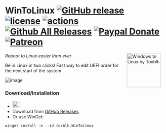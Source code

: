 # WinToLinux [![GitHub release](https://img.shields.io/github/release/toxblh/WinToLinux.svg)](https://github.com/Toxblh/WinToLinux/releases) [![license](https://img.shields.io/github/license/Toxblh/WinToLinux.svg)](https://github.com/Toxblh/WinToLinux/blob/master/LICENSE) [![actions](https://github.com/Toxblh/WinToLinux/workflows/MSBuild/badge.svg)](https://github.com/Toxblh/WinToLinux/actions) [![Github All Releases](https://img.shields.io/github/downloads/Toxblh/WinToLinux/total.svg)](https://github.com/Toxblh/WinToLinux/releases) [![Paypal Donate](https://img.shields.io/badge/paypal-donate-blue.svg)](https://www.paypal.com/cgi-bin/webscr?cmd=_s-xclick&hosted_button_id=WUAAG2HH58WE4) [![Patreon](https://img.shields.io/badge/patreon-support-blue.svg)](https://www.patreon.com/toxblh)

<img src="WtL.ico" align="right" title="Windows to Linux by Toxblh" width="110" height="110">

_Reboot to Linux easier than ever_

Be in Linux in two clicks!
Fast way to edit UEFI order for the next start of the system

![image](https://user-images.githubusercontent.com/2198153/72212645-8dcf2f80-34d7-11ea-9d9d-cee13f23be36.png)

### Download/Installation
  * <a href="https://github.com/Toxblh/WinToLinux/releases/download/v1.1.0/WinToLinux.zip" target="_blank"><img src="https://user-images.githubusercontent.com/2198153/93204591-42e47680-f74e-11ea-84d3-671df39b371b.png" height="22px" alt="Store Link" /></a> 
  * Download from [GitHub Releases](https://github.com/Toxblh/WinToLinux/releases/latest)
  * Or use WinGet:
  ```shell
  winget install -e --id toxblh.WinToLinux
  ```
